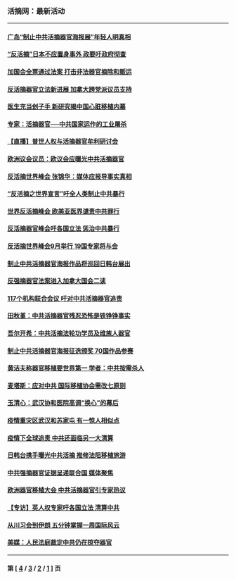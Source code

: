 ### 活摘网：最新活动
---
#### [广岛“制止中共活摘器官海报展”年轻人明真相](../../pages/nf5883/n14053657.md?08230430) 
#### [“反活摘”日本不应置身事外 政要吁政府彻查](../../pages/nf5883/n13971188.md?08230430) 
#### [加国会全票通过法案 打击非法器官摘除和贩运](../../pages/nf5883/n13884924.md?08230430) 
#### [反活摘器官立法新进展 加拿大跨党派议员支持](../../pages/nf5883/n13876061.md?08230430) 
#### [医生充当刽子手 新研究揭中国心脏移植内幕](../../pages/nf5883/n13772291.md?08230430) 
#### [专家：活摘器官──中共国家运作的工业屠杀](../../pages/nf5883/n13761178.md?08230430) 
#### [【直播】普世人权与活摘器官牟利研讨会](../../pages/nf5883/n13425146.md?08230430) 
#### [欧洲议会议员：欧议会应曝光中共活摘器官](../../pages/nf5883/n13336571.md?08230430) 
#### [反活摘世界峰会 张锦华：媒体应报导事实真相](../../pages/nf5883/n13278502.md?08230430) 
#### [“反活摘之世界宣言”吁全人类制止中共暴行](../../pages/nf5883/n13259730.md?08230430) 
#### [世界反活摘峰会 欧美亚医界谴责中共罪行](../../pages/nf5883/n13253550.md?08230430) 
#### [反活摘器官峰会吁各国立法 惩治中共暴行](../../pages/nf5883/n13245052.md?08230430) 
#### [反活摘世界峰会9月举行 19国专家将与会](../../pages/nf5883/n13201492.md?08230430) 
#### [制止中共活摘器官海报作品将巡回日韩台展出](../../pages/nf5883/n13177791.md?08230430) 
#### [反强摘器官法案进入加拿大国会二读](../../pages/nf5883/n13033450.md?08230430) 
#### [117个机构联合会议 吁对中共活摘器官追责](../../pages/nf5883/n12775087.md?08230430) 
#### [田秋堇：中共活摘器官残忍恐怖是铁铮铮事实](../../pages/nf5883/n12702148.md?08230430) 
#### [吾尔开希：中共活摘法轮功学员及维族人器官](../../pages/nf5883/n12693197.md?08230430) 
#### [制止中共活摘器官海报征选颁奖 70国作品参赛](../../pages/nf5883/n12692050.md?08230430) 
#### [黄洁夫称器官移植要世界第一 学者：中共按需杀人](../../pages/nf5883/n12572329.md?08230430) 
#### [麦塔斯：应对中共 国际移植协会需改七原则](../../pages/nf5883/n12514711.md?08230430) 
#### [玉清心：武汉协和医院高调“换心”的幕后](../../pages/nf5883/n12298730.md?08230430) 
#### [疫情重灾区武汉和苏家屯 有一惊人相似点](../../pages/nf5883/n12150824.md?08230430) 
#### [疫情下全球追责 中共还面临另一大清算](../../pages/nf5883/n12070397.md?08230430) 
#### [日韩台携手曝光中共活摘 推修法阻移植旅游](../../pages/nf5883/n11712046.md?08230430) 
#### [中共强摘器官证据呈递联合国 媒体聚焦](../../pages/nf5883/n11546426.md?08230430) 
#### [欧洲器官移植大会 中共活摘器官引专家热议](../../pages/nf5883/n11539095.md?08230430) 
#### [【专访】英人权专家吁各国立法 清算中共](../../pages/nf5883/n11367315.md?08230430) 
#### [从川习会到伊朗 五分钟掌握一周国际风云](../../pages/nf5883/n11338520.md?08230430) 
#### [美媒：人民法庭裁定中共仍在掠夺器官](../../pages/nf5883/n11334897.md?08230430) 

---
#### 第 [ [4](./4.md?08230430) / [3](./3.md?08230430) / [2](./2.md?08230430) / [1](./1.md?08230430) ] 页
